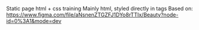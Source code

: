 Static page html + css training
Mainly html, styled directly in tags
Based on:
https://www.figma.com/file/aNsnenZTGZFJ1DYo8rTTIx/Beauty?node-id=0%3A1&mode=dev 
